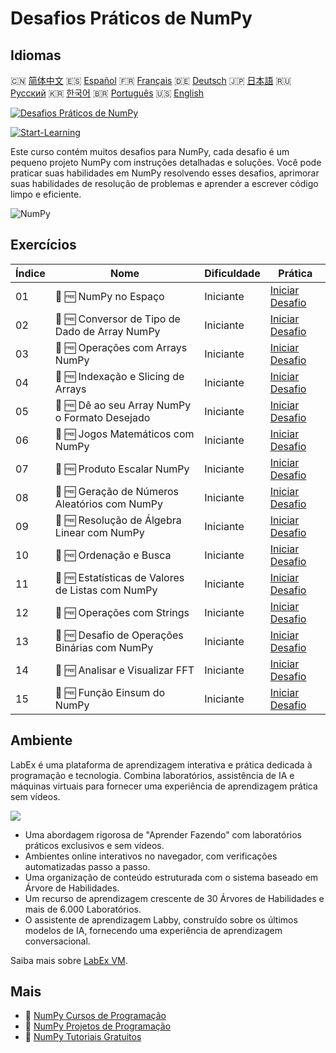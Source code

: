 # Desafios Práticos de NumPy

## Idiomas

🇨🇳 [简体中文](README_zh.md) 🇪🇸 [Español](README_es.md) 🇫🇷 [Français](README_fr.md) 🇩🇪 [Deutsch](README_de.md) 🇯🇵 [日本語](README_ja.md) 🇷🇺 [Русский](README_ru.md) 🇰🇷 [한국어](README_ko.md) 🇧🇷 [Português](README_pt.md) 🇺🇸 [English](README.md) 

[![Desafios Práticos de NumPy](https://cover-creator.labex.io/numpy-practice-challenges.png?lang=pt)](https://labex.io/pt/courses/numpy-practice-challenges)

[![Start-Learning](https://img.shields.io/badge/Start-Learning-whitesmoke?style=for-the-badge)](https://labex.io/pt/courses/numpy-practice-challenges)

Este curso contém muitos desafios para NumPy, cada desafio é um pequeno projeto NumPy com instruções detalhadas e soluções. Você pode praticar suas habilidades em NumPy resolvendo esses desafios, aprimorar suas habilidades de resolução de problemas e aprender a escrever código limpo e eficiente.

![NumPy](https://img.shields.io/badge/NumPy-whitesmoke?style=for-the-badge&logo=numpy)


## Exercícios

|   Índice | Nome                                              | Dificuldade   | Prática                                                                                                                    |
|----------|---------------------------------------------------|---------------|----------------------------------------------------------------------------------------------------------------------------|
|       01 | 🎯 🆓 NumPy no Espaço                             | Iniciante     | <a target='_blank' href='https://labex.io/pt/labs/numpy-numpy-in-space-33961'>Iniciar Desafio</a>                          |
|       02 | 🎯 🆓 Conversor de Tipo de Dado de Array NumPy    | Iniciante     | <a target='_blank' href='https://labex.io/pt/labs/numpy-numpy-array-datatype-converter-9187'>Iniciar Desafio</a>           |
|       03 | 🎯 🆓 Operações com Arrays NumPy                  | Iniciante     | <a target='_blank' href='https://labex.io/pt/labs/numpy-numpy-array-operation-8708'>Iniciar Desafio</a>                    |
|       04 | 🎯 🆓 Indexação e Slicing de Arrays               | Iniciante     | <a target='_blank' href='https://labex.io/pt/labs/numpy-array-indexing-and-slicing-38504'>Iniciar Desafio</a>              |
|       05 | 🎯 🆓 Dê ao seu Array NumPy o Formato Desejado    | Iniciante     | <a target='_blank' href='https://labex.io/pt/labs/numpy-make-numpy-array-your-shape-8687'>Iniciar Desafio</a>              |
|       06 | 🎯 🆓 Jogos Matemáticos com NumPy                 | Iniciante     | <a target='_blank' href='https://labex.io/pt/labs/python-numpy-math-games-10'>Iniciar Desafio</a>                          |
|       07 | 🎯 🆓 Produto Escalar NumPy                       | Iniciante     | <a target='_blank' href='https://labex.io/pt/labs/numpy-numpy-dot-product-8737'>Iniciar Desafio</a>                        |
|       08 | 🎯 🆓 Geração de Números Aleatórios com NumPy     | Iniciante     | <a target='_blank' href='https://labex.io/pt/labs/numpy-random-number-generation-with-numpy-34635'>Iniciar Desafio</a>     |
|       09 | 🎯 🆓 Resolução de Álgebra Linear com NumPy       | Iniciante     | <a target='_blank' href='https://labex.io/pt/labs/numpy-linear-algebra-solving-with-numpy-8000'>Iniciar Desafio</a>        |
|       10 | 🎯 🆓 Ordenação e Busca                           | Iniciante     | <a target='_blank' href='https://labex.io/pt/labs/numpy-sorting-and-searching-154566'>Iniciar Desafio</a>                  |
|       11 | 🎯 🆓 Estatísticas de Valores de Listas com NumPy | Iniciante     | <a target='_blank' href='https://labex.io/pt/labs/numpy-numpy-list-value-statistics-664'>Iniciar Desafio</a>               |
|       12 | 🎯 🆓 Operações com Strings                       | Iniciante     | <a target='_blank' href='https://labex.io/pt/labs/python-string-operations-148882'>Iniciar Desafio</a>                     |
|       13 | 🎯 🆓 Desafio de Operações Binárias com NumPy     | Iniciante     | <a target='_blank' href='https://labex.io/pt/labs/numpy-binary-operations-challenge-with-numpy-153823'>Iniciar Desafio</a> |
|       14 | 🎯 🆓 Analisar e Visualizar FFT                   | Iniciante     | <a target='_blank' href='https://labex.io/pt/labs/numpy-analyze-and-visualize-fft-55715'>Iniciar Desafio</a>               |
|       15 | 🎯 🆓 Função Einsum do NumPy                      | Iniciante     | <a target='_blank' href='https://labex.io/pt/tutorials/numpy-numpy-einsum-function-8001'>Iniciar Desafio</a>               |

## Ambiente

LabEx é uma plataforma de aprendizagem interativa e prática dedicada à programação e tecnologia. Combina laboratórios, assistência de IA e máquinas virtuais para fornecer uma experiência de aprendizagem prática sem vídeos.

![](https://tutorial-screenshot.getvm.io/images/vm-1725247253.png)

- Uma abordagem rigorosa de "Aprender Fazendo" com laboratórios práticos exclusivos e sem vídeos.
- Ambientes online interativos no navegador, com verificações automatizadas passo a passo.
- Uma organização de conteúdo estruturada com o sistema baseado em Árvore de Habilidades.
- Um recurso de aprendizagem crescente de 30 Árvores de Habilidades e mais de 6.000 Laboratórios.
- O assistente de aprendizagem Labby, construído sobre os últimos modelos de IA, fornecendo uma experiência de aprendizagem conversacional.

Saiba mais sobre [LabEx VM](https://support.labex.io/using-labex/virtual-machine).

## Mais

- 🔗 [NumPy Cursos de Programação](https://github.com/labex-labs/awesome-programming-courses)
- 🔗 [NumPy Projetos de Programação](https://github.com/labex-labs/awesome-programming-projects)
- 🔗 [NumPy Tutoriais Gratuitos](https://github.com/labex-labs/numpy-free-tutorials)

